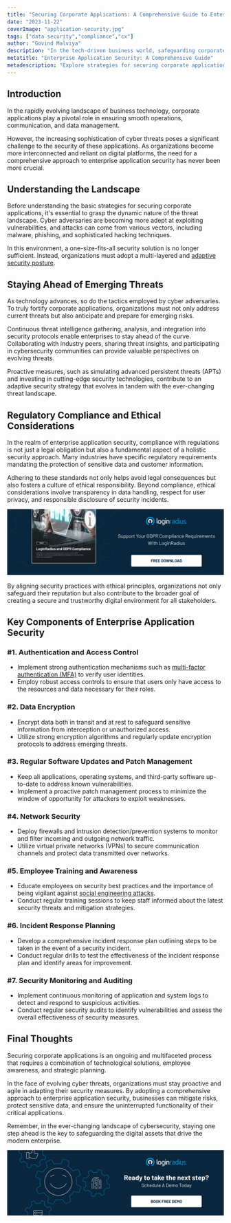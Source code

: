 ```yaml
---
title: "Securing Corporate Applications: A Comprehensive Guide to Enterprise Application Security"
date: "2023-11-22"
coverImage: "application-security.jpg"
tags: ["data security","compliance","cx"]
author: "Govind Malviya"
description: "In the tech-driven business world, safeguarding corporate applications is crucial. This blog guides you through evolving threats, proactive measures, and key components to ensure the security of critical applications."
metatitle: "Enterprise Application Security: A Comprehensive Guide"
metadescription: "Explore strategies for securing corporate applications in a dynamic cyber landscape. Learn proactive measures, regulatory compliance, & components for security."
---
```


## Introduction

In the rapidly evolving landscape of business technology, corporate applications play a pivotal role in ensuring smooth operations, communication, and data management. 

However, the increasing sophistication of cyber threats poses a significant challenge to the security of these applications. As organizations become more interconnected and reliant on digital platforms, the need for a comprehensive approach to enterprise application security has never been more crucial.

## Understanding the Landscape

Before  understanding the basic strategies for securing corporate applications, it's essential to grasp the dynamic nature of the threat landscape. Cyber adversaries are becoming more adept at exploiting vulnerabilities, and attacks can come from various vectors, including malware, phishing, and sophisticated hacking techniques. 

In this environment, a one-size-fits-all security solution is no longer sufficient. Instead, organizations must adopt a multi-layered and [adaptive security posture](https://www.loginradius.com/blog/identity/adaptive-authentication/).

## Staying Ahead of Emerging Threats

As technology advances, so do the tactics employed by cyber adversaries. To truly fortify corporate applications, organizations must not only address current threats but also anticipate and prepare for emerging risks. 

Continuous threat intelligence gathering, analysis, and integration into security protocols enable enterprises to stay ahead of the curve. Collaborating with industry peers, sharing threat insights, and participating in cybersecurity communities can provide valuable perspectives on evolving threats. 

Proactive measures, such as simulating advanced persistent threats (APTs) and investing in cutting-edge security technologies, contribute to an adaptive security strategy that evolves in tandem with the ever-changing threat landscape.

## Regulatory Compliance and Ethical Considerations

In the realm of enterprise application security, compliance with regulations is not just a legal obligation but also a fundamental aspect of a holistic security approach. Many industries have specific regulatory requirements mandating the protection of sensitive data and customer information. 

Adhering to these standards not only helps avoid legal consequences but also fosters a culture of ethical responsibility. Beyond compliance, ethical considerations involve transparency in data handling, respect for user privacy, and responsible disclosure of security incidents.

[![EB-LR-GDPR-comp](EB-LR-GDPR-comp.png)](https://www.loginradius.com/resource/loginradius-and-gdpr-compliance/)

By aligning security practices with ethical principles, organizations not only safeguard their reputation but also contribute to the broader goal of creating a secure and trustworthy digital environment for all stakeholders.

## Key Components of Enterprise Application Security

### #1. Authentication and Access Control

* Implement strong authentication mechanisms such as [multi-factor authentication (MFA)](https://www.loginradius.com/multi-factor-authentication/) to verify user identities. 
* Employ robust access controls to ensure that users only have access to the resources and data necessary for their roles.

### #2. Data Encryption
* Encrypt data both in transit and at rest to safeguard sensitive information from interception or unauthorized access.
* Utilize strong encryption algorithms and regularly update encryption protocols to address emerging threats.

### #3. Regular Software Updates and Patch Management

* Keep all applications, operating systems, and third-party software up-to-date to address known vulnerabilities.
* Implement a proactive patch management process to minimize the window of opportunity for attackers to exploit weaknesses.

### #4. Network Security

* Deploy firewalls and intrusion detection/prevention systems to monitor and filter incoming and outgoing network traffic.    
* Utilize virtual private networks (VPNs) to secure communication channels and protect data transmitted over networks.

### #5. Employee Training and Awareness

* Educate employees on security best practices and the importance of being vigilant against [social engineering attacks](https://www.loginradius.com/blog/identity/social-engineering-attacks/).
* Conduct regular training sessions to keep staff informed about the latest security threats and mitigation strategies.

### #6. Incident Response Planning
   
* Develop a comprehensive incident response plan outlining steps to be taken in the event of a security incident.
* Conduct regular drills to test the effectiveness of the incident response plan and identify areas for improvement.

### #7. Security Monitoring and Auditing
* Implement continuous monitoring of application and system logs to detect and respond to suspicious activities.
* Conduct regular security audits to identify vulnerabilities and assess the overall effectiveness of security measures.

## Final Thoughts 

Securing corporate applications is an ongoing and multifaceted process that requires a combination of technological solutions, employee awareness, and strategic planning. 

In the face of evolving cyber threats, organizations must stay proactive and agile in adapting their security measures. By adopting a comprehensive approach to enterprise application security, businesses can mitigate risks, protect sensitive data, and ensure the uninterrupted functionality of their critical applications.

Remember, in the ever-changing landscape of cybersecurity, staying one step ahead is the key to safeguarding the digital assets that drive the modern enterprise.

[![book-a-free-demo-loginradius](../../assets/book-a-demo-loginradius.png)](https://www.loginradius.com/book-a-demo/)
